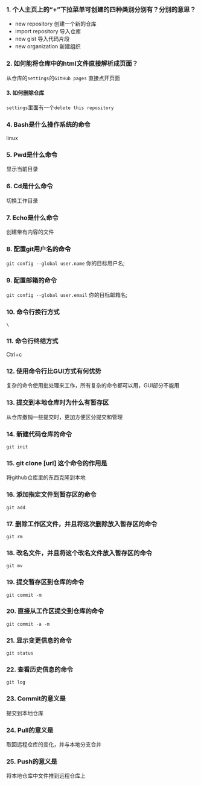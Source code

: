 ### 1. 个人主页上的“+”下拉菜单可创建的四种类别分别有？分别的意思？

* new repository       创建一个新的仓库
* import repository    导入仓库
* new gist             导入代码片段
* new organization     新建组织

### 2. 如何能将仓库中的html文件直接解析成页面？

从仓库的`settings`的`GitHub pages` 直接点开页面

#### 3. 如何删除仓库

`settings`里面有一个`delete this repository`

### 4. Bash是什么操作系统的命令

linux

### 5. Pwd是什么命令

显示当前目录

### 6. Cd是什么命令

切换工作目录

### 7. Echo是什么命令

创建带有内容的文件

### 8. 配置git用户名的命令

`git config --global user.name` 你的目标用户名;

### 9. 配置邮箱的命令

`git config --global user.email` 你的目标邮箱名;

### 10. 命令行换行方式

`\`

### 11. 命令行终结方式

Ctrl+c

### 12. 使用命令行比GUI方式有何优势

复杂的命令使用批处理来工作，所有复杂的命令都可以用，GUI部分不能用

### 13. 提交到本地仓库时为什么有暂存区

从仓库撤销一些提交时，更加方便区分提交和管理

### 14. 新建代码仓库的命令

`git init`

### 15. git clone [url] 这个命令的作用是

将github仓库里的东西克隆到本地

### 16. 添加指定文件到暂存区的命令

`git add`

### 17. 删除工作区文件，并且将这次删除放入暂存区的命令

`git rm` 

### 18. 改名文件，并且将这个改名文件放入暂存区的命令

`git mv`

### 19. 提交暂存区到仓库的命令

`git commit -m`

### 20. 直接从工作区提交到仓库的命令

`git commit -a -m`

### 21. 显示变更信息的命令

`git status`

### 22. 查看历史信息的命令

`git log`

### 23. Commit的意义是

提交到本地仓库

### 24. Pull的意义是

取回远程仓库的变化，并与本地分支合并

### 25. Push的意义是

将本地仓库中文件推到远程仓库上
